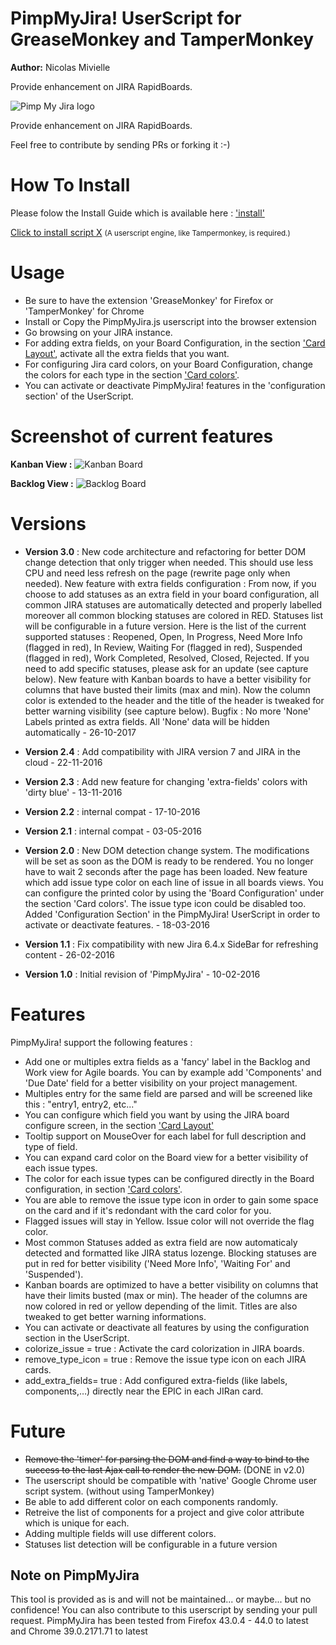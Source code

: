 # PimpMyJira! UserScript for GreaseMonkey and TamperMonkey
**Author:** Nicolas Mivielle

Provide enhancement on JIRA RapidBoards.

![Pimp My Jira logo](https://github.com/sonic1200/PimpMyJira/raw/master/PimpMyJira_new2.png)

Provide enhancement on JIRA RapidBoards.

Feel free to contribute by sending PRs or forking it :-)

# How To Install

Please folow the Install Guide which is available here : ['install'](https://github.com/sonic1200/PimpMyJira/blob/master/INSTALL.md)

<a href="https://raw.githubusercontent.com/sonic1200/PimpMyJira/master/PimpMyJira.js">Click to install script X</a>
<small>(A userscript engine, like Tampermonkey, is required.)</small>

# Usage

- Be sure to have the extension 'GreaseMonkey' for Firefox or 'TamperMonkey' for Chrome
- Install or Copy the PimpMyJira.js userscript into the browser extension
- Go browsing on your JIRA instance.
- For adding extra fields, on your Board Configuration, in the section ['Card Layout'](https://confluence.atlassian.com/agile/jira-agile-user-s-guide/configuring-a-board/customising-cards#CustomisingCards-fieldsAddingfieldstocards), activate all the extra fields that you want.
- For configuring Jira card colors, on your Board Configuration, change the colors for each type in the section ['Card colors'](https://confluence.atlassian.com/agile067/jira-agile-user-s-guide/configuring-a-board/customising-cards).
- You can activate or deactivate PimpMyJira! features in the 'configuration section' of the UserScript.

# Screenshot of current features
**Kanban View :**
![Kanban Board](https://github.com/sonic1200/PimpMyJira/raw/master/screen1.png)

**Backlog View :**
![Backlog Board](https://github.com/sonic1200/PimpMyJira/raw/master/screen2.png)

# Versions
- **Version 3.0** : New code architecture and refactoring for better DOM change detection that only trigger when needed. This should use less CPU and need less refresh on the page (rewrite page only when needed).
					New feature with extra fields configuration : From now, if you choose to add statuses as an extra field in your board configuration, all common JIRA statuses are automatically detected and properly labelled moreover all common blocking statuses are colored in RED. Statuses list will be configurable in a future version.
                    Here is the list of the current supported statuses : Reopened, Open, In Progress, Need More Info (flagged in red), In Review, Waiting For (flagged in red), Suspended (flagged in red), Work Completed, Resolved, Closed, Rejected. If you need to add specific statuses, please ask for an update (see capture below).
                    New feature with Kanban boards to have a better visibility for columns that have busted their limits (max and min). Now the column color is extended to the header and the title of the header is tweaked for better warning visibility (see capture below).
                    Bugfix : No more 'None' Labels printed as extra fields. All 'None' data will be hidden automatically - 26-10-2017

- **Version 2.4** : Add compatibility with JIRA version 7 and JIRA in the cloud - 22-11-2016

- **Version 2.3** : Add new feature for changing 'extra-fields' colors with 'dirty blue' - 13-11-2016

- **Version 2.2** : internal compat - 17-10-2016

- **Version 2.1** : internal compat - 03-05-2016

- **Version 2.0** : New DOM detection change system. The modifications will be set as soon as the DOM is ready to be rendered. You no longer have to wait 2 seconds after the page has been loaded.
                    New feature which add issue type color on each line of issue in all boards views. You can configure the printed color by using the 'Board Configuration' under the section 'Card colors'. The issue type icon could be disabled too.
                    Added 'Configuration Section' in the PimpMyJira! UserScript in order to activate or deactivate features. - 18-03-2016

- **Version 1.1** : Fix compatibility with new Jira 6.4.x SideBar for refreshing content - 26-02-2016

- **Version 1.0** : Initial revision of 'PimpMyJira' - 10-02-2016


# Features

PimpMyJira! support the following features :

- Add one or multiples extra fields as a 'fancy' label in the Backlog and Work view for Agile boards. You can by example add 'Components' and 'Due Date' field for a better visibility on your project management.
- Multiples entry for the same field are parsed and will be screened like this : "entry1, entry2, etc..."
- You can configure which field you want by using the JIRA board configure screen, in the section ['Card Layout'](https://confluence.atlassian.com/agile/jira-agile-user-s-guide/configuring-a-board/customising-cards#CustomisingCards-fieldsAddingfieldstocards)
- Tooltip support on MouseOver for each label for full description and type of field.
- You can expand card color on the Board view for a better visibility of each issue types.
- The color for each issue types can be configured directly in the Board configuration, in section ['Card colors'](https://confluence.atlassian.com/agile067/jira-agile-user-s-guide/configuring-a-board/customising-cards).
- You are able to remove the issue type icon in order to gain some space on the card and if it's redondant with the card color for you.
- Flagged issues will stay in Yellow. Issue color will not override the flag color.
- Most common Statuses added as extra field are now automaticaly detected and formatted like JIRA status lozenge. Blocking statuses are put in red for better visibility ('Need More Info',  'Waiting For' and 'Suspended').
- Kanban boards are optimized to have a better visibility on columns that have their limits busted (max or min). The header of the columns are now colored in red or yellow depending of the limit. Titles are also tweaked to get better warning informations.
- You can activate or deactivate all features by using the configuration section in the UserScript.
 - colorize_issue = true : Activate the card colorization in JIRA boards.
 - remove_type_icon = true : Remove the issue type icon on each JIRA cards.
 - add_extra_fields= true : Add configured extra-fields (like labels, components,…) directly near the EPIC in each JIRan card.


# Future

- ~~Remove the 'timer' for parsing the DOM and find a way to bind to the success to the last Ajax call to render the new DOM.~~ (DONE in v2.0)
- The userscript should be compatible with 'native' Google Chrome user script system. (without using TamperMonkey)
- Be able to add different color on each components randomly.
- Retreive the list of components for a project and give color attribute which is unique for each.
- Adding multiple fields will use different colors.
- Statuses list detection will be configurable in a future version

## Note on PimpMyJira

This tool is provided as is and will not be maintained... or maybe... but no confidence!
You can also contribute to this userscript by sending your pull request.
PimpMyJira has been tested from Firefox 43.0.4 - 44.0 to latest and Chrome 39.0.2171.71 to latest
